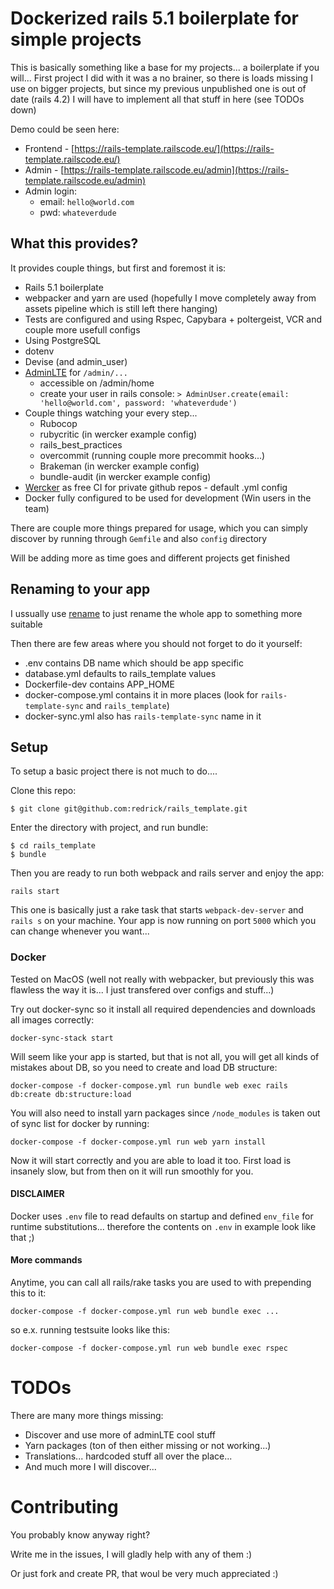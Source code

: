 # Dockerized rails 5.1 boilerplate for simple projects

This is basically something like a base for my projects... a boilerplate if you will...
First project I did with it was a no brainer, so there is loads missing I use on bigger projects,
but since my previous unpublished one is out of date (rails 4.2) I will have to implement
all that stuff in here (see TODOs down)

Demo could be seen here:

* Frontend - [https://rails-template.railscode.eu/](https://rails-template.railscode.eu/)
* Admin - [https://rails-template.railscode.eu/admin](https://rails-template.railscode.eu/admin)
* Admin login:
  * email: `hello@world.com`
  * pwd: `whateverdude`

## What this provides?

It provides couple things, but first and foremost it is:
* Rails 5.1 boilerplate
* webpacker and yarn are used (hopefully I move completely away from assets
  pipeline which is still left there hanging)
* Tests are configured and using Rspec, Capybara + poltergeist, VCR and couple
  more usefull configs
* Using PostgreSQL
* dotenv
* Devise (and admin_user)
* [AdminLTE](https://adminlte.io/themes/AdminLTE/) for `/admin/...`
  * accessible on /admin/home
  * create your user in rails console: `> AdminUser.create(email: 'hello@world.com', password: 'whateverdude')`
* Couple things watching your every step...
  * Rubocop
  * rubycritic (in wercker example config)
  * rails_best_practices
  * overcommit (running couple more precommit hooks...)
  * Brakeman (in wercker example config)
  * bundle-audit (in wercker example config)
* [Wercker](http://www.wercker.com/) as free CI for private github repos - default .yml config
* Docker fully configured to be used for development (Win users in the team)

There are couple more things prepared for usage, which you can simply discover by running through `Gemfile`
and also `config` directory

Will be adding more as time goes and different projects get finished

## Renaming to your app

I ussually use [rename](https://github.com/morshedalam/rename) to just rename the whole app to something more suitable

Then there are few areas where you should not forget to do it yourself:

* .env contains DB name which should be app specific
* database.yml defaults to rails_template values
* Dockerfile-dev contains APP_HOME
* docker-compose.yml contains it in more places (look for `rails-template-sync` and `rails_template`)
* docker-sync.yml also has `rails-template-sync` name in it

## Setup

To setup a basic project there is not much to do....

Clone this repo:

```
$ git clone git@github.com:redrick/rails_template.git
```

Enter the directory with project, and run bundle:

```
$ cd rails_template
$ bundle
```

Then you are ready to run both webpack and rails server and enjoy the app:

```
rails start
```

This one is basically just a rake task that starts  `webpack-dev-server` and `rails s` on your machine.
Your app is now running on port `5000` which you can change whenever you
want...

### Docker

Tested on MacOS (well not really with webpacker, but previously this was
flawless the way it is... I just transfered over configs and stuff...)

Try out docker-sync so it install all required dependencies and downloads all images correctly:

```
docker-sync-stack start
```

Will seem like your app is started, but that is not all, you will get all kinds
of mistakes about DB, so you need to create and load DB structure:

```
docker-compose -f docker-compose.yml run bundle web exec rails db:create db:structure:load
```

You will also need to install yarn packages since `/node_modules` is taken out of sync list for docker by running:

```
docker-compose -f docker-compose.yml run web yarn install
```

Now it will start correctly and you are able to load it too.
First load is insanely slow, but from then on it will run smoothly for you.

#### DISCLAIMER

Docker uses `.env` file to read defaults on startup and defined `env_file` for
runtime substitutions... therefore the contents on `.env` in example look like
that ;)

#### More commands

Anytime, you can call all rails/rake tasks you are used to with prepending this
to it:

```
docker-compose -f docker-compose.yml run web bundle exec ...
```

so e.x. running testsuite looks like this:

```
docker-compose -f docker-compose.yml run web bundle exec rspec
```

# TODOs

There are many more things missing:

* Discover and use more of adminLTE cool stuff
* Yarn packages (ton of then either missing or not working...)
* Translations... hardcoded stuff all over the place...
* And much more I will discover...

# Contributing

You probably know anyway right?

Write me in the issues, I will gladly help with any of them :)

Or just fork and create PR, that woul be very much appreciated :)
